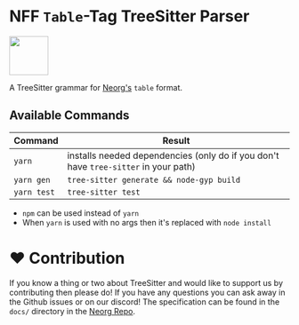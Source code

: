 # NFF `Table`-Tag TreeSitter Parser

<img src="https://raw.githubusercontent.com/nvim-neorg/neorg/main/res/neorg.svg" width="70" height="70">

A TreeSitter grammar for [Neorg's](https://github.com/nvim-neorg/neorg) `table` format.

## Available Commands
| Command     | Result                                                                              |
|-------------|-------------------------------------------------------------------------------------|
| `yarn`      | installs needed dependencies (only do if you don't have `tree-sitter` in your path) |
| `yarn gen`  | `tree-sitter generate && node-gyp build`                                            |
| `yarn test` | `tree-sitter test`                                                                  |

- `npm` can be used instead of `yarn`
- When `yarn` is used with no args then it's replaced with `node install`

# :heart: Contribution
If you know a thing or two about TreeSitter and would like to support us by contributing then please do!
If you have any questions you can ask away in the Github issues or on our discord! The specification can be found in the
`docs/` directory in the [Neorg Repo](https://github.com/nvim-neorg/neorg).
